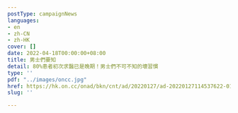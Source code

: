 ```yaml
---
postType: campaignNews
languages:
- en
- zh-CN
- zh-HK
cover: []
date: 2022-04-18T00:00:00+08:00
title: 男士們要知
detail: 80%患者初次求醫已是晚期！男士們不可不知的壞習慣
type: ''
pdf: "../images/oncc.jpg"
href: https://hk.on.cc/onad/bkn/cnt/ad/20220127/ad-20220127114537622-0127_21011_001.html
slug: ''

---
```


